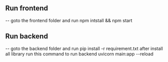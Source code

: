 ## Run frontend
--  goto the frontend folder and run npm intstall && npm start
## Run backend
--  goto the backend folder and run pip install -r requirement.txt after install all library run this command to run backend  uvicorn main:app --reload
